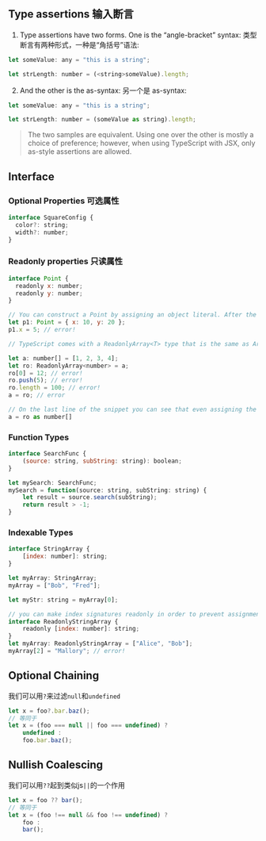 ## Type assertions 输入断言

1. Type assertions have two forms. One is the “angle-bracket” syntax: 类型断言有两种形式，一种是“角括号”语法:

```js
let someValue: any = "this is a string";

let strLength: number = (<string>someValue).length;
```

2. And the other is the as-syntax: 另一个是 as-syntax:

```js
let someValue: any = "this is a string";

let strLength: number = (someValue as string).length;
```

>The two samples are equivalent. Using one over the other is mostly a choice of preference; however, when using TypeScript with JSX, only as-style assertions are allowed.

## Interface

### Optional Properties 可选属性

```js
interface SquareConfig {
  color?: string;
  width?: number;
}
```

### Readonly properties 只读属性

```js
interface Point {
  readonly x: number;
  readonly y: number;
}

// You can construct a Point by assigning an object literal. After the assignment, x and y can’t be changed.
let p1: Point = { x: 10, y: 20 };
p1.x = 5; // error!

// TypeScript comes with a ReadonlyArray<T> type that is the same as Array<T> with all mutating methods removed, so you can make sure you don’t change your arrays after creation:

let a: number[] = [1, 2, 3, 4];
let ro: ReadonlyArray<number> = a;
ro[0] = 12; // error!
ro.push(5); // error!
ro.length = 100; // error!
a = ro; // error

// On the last line of the snippet you can see that even assigning the entire ReadonlyArray back to a normal array is illegal. You can still override it with a type assertion, though:
a = ro as number[]
```

### Function Types

```js
interface SearchFunc {
    (source: string, subString: string): boolean;
}

let mySearch: SearchFunc;
mySearch = function(source: string, subString: string) {
    let result = source.search(subString);
    return result > -1;
}
```

### Indexable Types

```js
interface StringArray {
    [index: number]: string;
}

let myArray: StringArray;
myArray = ["Bob", "Fred"];

let myStr: string = myArray[0];

// you can make index signatures readonly in order to prevent assignment to their indices:
interface ReadonlyStringArray {
    readonly [index: number]: string;
}
let myArray: ReadonlyStringArray = ["Alice", "Bob"];
myArray[2] = "Mallory"; // error!
```

## Optional Chaining

我们可以用`?`来过滤`null`和`undefined`

```ts
let x = foo?.bar.baz();
// 等同于
let x = (foo === null || foo === undefined) ?
    undefined :
    foo.bar.baz();
```

## Nullish Coalescing 

我们可以用`??`起到类似js`||`的一个作用

```ts
let x = foo ?? bar();
// 等同于
let x = (foo !== null && foo !== undefined) ?
    foo :
    bar();
```

<Vssue title="Guide" />
